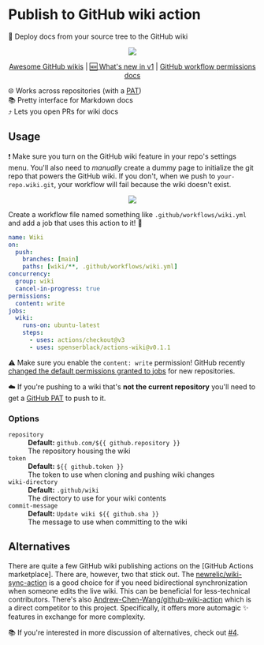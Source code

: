 # Publish to GitHub wiki action

📖 Deploy docs from your source tree to the GitHub wiki

<div align="center">

![](https://placekitten.com/600/400)

<!-- prettier-ignore -->
[Awesome GitHub wikis](https://github.com/MyHoneyBadger/awesome-github-wiki#readme)
| [🆕 What's new in v1](#tbd)
| [GitHub workflow permissions docs](https://docs.github.com/en/actions/using-jobs/assigning-permissions-to-jobs)

</div>

🌐 Works across repositories (with a [PAT]) \
📚 Pretty interface for Markdown docs \
⤴️ Lets you open PRs for wiki docs

## Usage

❗ Make sure you turn on the GitHub wiki feature in your repo's settings menu.
You'll also need to _manually_ create a dummy page to initialize the git repo
that powers the GitHub wiki. If you don't, when we push to `your-repo.wiki.git`,
your workflow will fail because the wiki doesn't exist.

<div align="center">

![](https://user-images.githubusercontent.com/61068799/225441831-d3587ceb-0462-4591-bf00-ee56b040fe00.png)

</div>

Create a workflow file named something like `.github/workflows/wiki.yml` and add
a job that uses this action to it! 🎉

```yml
name: Wiki
on:
  push:
    branches: [main]
    paths: [wiki/**, .github/workflows/wiki.yml]
concurrency:
  group: wiki
  cancel-in-progress: true
permissions:
  content: write
jobs:
  wiki:
    runs-on: ubuntu-latest
    steps:
      - uses: actions/checkout@v3
      - uses: spenserblack/actions-wiki@v0.1.1
```

⚠️ Make sure you enable the `content: write` permission! GitHub recently
[changed the default permissions granted to jobs] for new repositories.

☁️ If you're pushing to a wiki that's **not the current repository** you'll need
to get a [GitHub PAT] to push to it.

### Options

<!--
Prettier doesn't format inline HTML. See #8480 on GitHub Issues. [1] Instead,
You'll need to either wrap this in an ```html code block to abuse the formatter
and then remove the ```html wrapper, or paste it into the online Prettier
playground [2] and copy the result.

[1]: https://github.com/prettier/prettier/issues/8480
[2]: https://prettier.io/playground/
-->

<dl>
  <dt><code>repository</code></dt>
  <dd>
    <b>Default:</b> <code>github.com/${{ github.repository }}</code><br />
    The repository housing the wiki
  </dd>
  <dt><code>token</code></dt>
  <dd>
    <b>Default:</b> <code>${{ github.token }}</code><br />
    The token to use when cloning and pushing wiki changes
  </dd>
  <dt><code>wiki-directory</code></dt>
  <dd>
    <b>Default:</b> <code>.github/wiki</code><br />
    The directory to use for your wiki contents
  </dd>
  <dt><code>commit-message</code></dt>
  <dd>
    <b>Default:</b> <code>Update wiki ${{ github.sha }}</code><br />
    The message to use when committing to the wiki
  </dd>
</dl>

## Alternatives

There are quite a few GitHub wiki publishing actions on the [GitHub Actions
marketplace]. There are, however, two that stick out. The
[newrelic/wiki-sync-action] is a good choice for if you need bidirectional
synchronization when someone edits the live wiki. This can be beneficial for
less-technical contributors. There's also [Andrew-Chen-Wang/github-wiki-action]
which is a direct competitor to this project. Specifically, it offers more
automagic ✨ features in exchange for more complexity.

📚 If you're interested in more discussion of alternatives, check out [#4].

<!-- prettier-ignore-start -->
[newrelic/wiki-sync-action]: https://github.com/newrelic/wiki-sync-action#readme
[Andrew-Chen-Wang/github-wiki-action]: https://github.com/Andrew-Chen-Wang/github-wiki-action#readme
[#4]: https://github.com/spenserblack/actions-wiki/issues/4
[PAT]: https://docs.github.com/en/authentication/keeping-your-account-and-data-secure/creating-a-personal-access-token
[GitHub PAT]: https://docs.github.com/en/authentication/keeping-your-account-and-data-secure/creating-a-personal-access-token
[changed the default permissions granted to jobs]: https://github.blog/changelog/2023-02-02-github-actions-updating-the-default-github_token-permissions-to-read-only/
<!-- prettier-ignore-end -->
